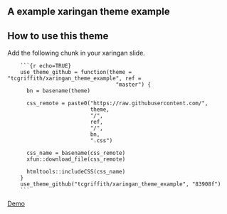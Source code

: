 
## A example xaringan theme example

## How to use this theme

Add the following chunk in your xaringan slide.



        ```{r echo=TRUE}
        use_theme_github = function(theme = "tcgriffith/xaringan_theme_example", ref =
                                      "master") {
          bn = basename(theme)
          
          css_remote = paste0("https://raw.githubusercontent.com/",
                              theme,
                              "/",
                              ref,
                              "/",
                              bn,
                              ".css")
          
          css_name = basename(css_remote)
          xfun::download_file(css_remote)
          
          htmltools::includeCSS(css_name)
        }
        use_theme_github("tcgriffith/xaringan_theme_example", "83908f")
        ```


[Demo](https://tcgriffith.github.io/xaringan_theme_example/)